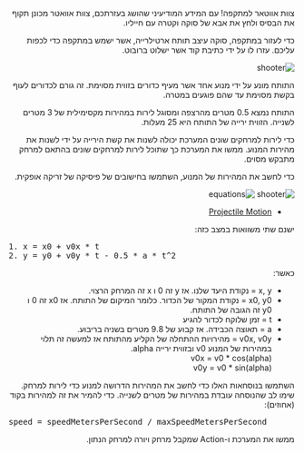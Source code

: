 <div dir="rtl">

צוות אווטאר למתקפה!
עם המידע המודיעיני שהושג בעזרתכם, צוות אוואטר מכונן תקוף את הבסיס
ולחץ את אבא של סוקה וקטרה עם חייליו.

כדי לעזור במתקפה, סוקה עיצב תותח ארטילרייה, אשר
ישמש במתקפה כדי לכפות עליכם. עזרו לו על ידי כתיבת קוד אשר ישלוט ברובוט. 

![shooter](https://d2t1xqejof9utc.cloudfront.net/screenshots/pics/a4ad400ecf394e42b0525ddcf85c0ce1/card.jpg)

התותח מונע על ידי מנוע אחד אשר מעיף כדורים בזווית מסוימת.
זה גורם לכדורים לעוף בקשת מסוימת עד שהם פוגעים במטרה.

התותח נמצא 0.5 מטרים מהרצפה ומסוגל לירות במהירות מקסימילית של 3 מטרים לשנייה.
הזווית ירייה של התותח היא 25 מעלות.

כדי לירות למרחקים שונים המערכת יכולה לשנות את קשת הירייה על ידי לשנות את מהירות המנוע.
ממשו את המערכת כך שתוכל לירות למרחקים שונים בהתאם למרחק מתבקש מסוים.

כדי לחשב את המהירות של המנוע, השתמשו בחישובים של פיסיקה של זריקה אופקית.

![shooter](https://s3-us-west-2.amazonaws.com/courses-images-archive-read-only/wp-content/uploads/sites/222/2014/12/20101958/Figure_03_04_01.jpg)
![equations](https://uploads-cdn.omnicalculator.com/images/projectile-motion/projectile-motion.png)

 - [Projectile Motion](https://courses.lumenlearning.com/physics/chapter/3-4-projectile-motion/)

ישנם שתי משוואות במצב כזה:
</div>
<pre>
1. x = x0 + v0x * t
2. y = y0 + v0y * t - 0.5 * a * t^2
</pre>
<div dir="rtl">
כאשר:
<ul>
    <li>
        x, y = נקודת היעד שלנו. 
        אז y זה 0 ו x זה המרחק הרצוי.
    </li>
    <li>
        x0, y0 = נקודת המקור של הכדור. כלומר המיקום של התותח.
        אז x0 זה 0 ו y0 זה הגובה של התותח.
    </li>
    <li>
        t = זמן שלוקח לכדור להגיע
    </li>
    <li>
        a = תאוצה הכבידה.
        אז קבוע של 9.8 מטרים בשניה בריבוע.
    </li>
    <li>
        v0x, v0y = מהירויות ההתחלה של הקליע מהתותח
        אז למעשה זה תלוי במהירות של המנוע v0 ובזווית ירייה alpha. <br>
        v0x = v0 * cos(alpha) <br>
        v0y = v0 * sin(alpha) 
    </li>
</ul>

השתמשו בנוסחאות האלו כדי לחשב את המהירות הדרושה למנוע כדי לירות למרחק.
שימו לב שהנוסחה עובדת במהירות של מטרים לשנייה. כדי להמיר את זה למהירות בקוד (אחוזים):
</div>
<pre>
speed = speedMetersPerSecond / maxSpeedMetersPerSecond
</pre>
<div dir="rtl">

ממשו את המערכת ו-Action שמקבל מרחק ויורה למרחק הנתון.

</div>
